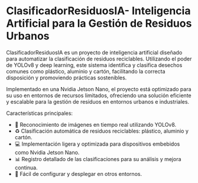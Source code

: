 # ClasificadorResiduosIA- Inteligencia Artificial para la Gestión de Residuos Urbanos
ClasificadorResiduosIA es un proyecto de inteligencia artificial diseñado para automatizar la clasificación de residuos reciclables. Utilizando el poder de YOLOv8 y deep learning, este sistema identifica y clasifica desechos comunes como plástico, aluminio y cartón, facilitando la correcta disposición y promoviendo prácticas sostenibles.

Implementado en una Nvidia Jetson Nano, el proyecto está optimizado para su uso en entornos de recursos limitados, ofreciendo una solución eficiente y escalable para la gestión de residuos en entornos urbanos e industriales.

Características principales:
- 🧠 Reconocimiento de imágenes en tiempo real utilizando YOLOv8.
- ♻️ Clasificación automática de residuos reciclables: plástico, aluminio y cartón.
- 💻 Implementación ligera y optimizada para dispositivos embebidos como Nvidia Jetson Nano.
- 📊 Registro detallado de las clasificaciones para su análisis y mejora continua.
- 🚀 Fácil de configurar y desplegar en otros entornos.
